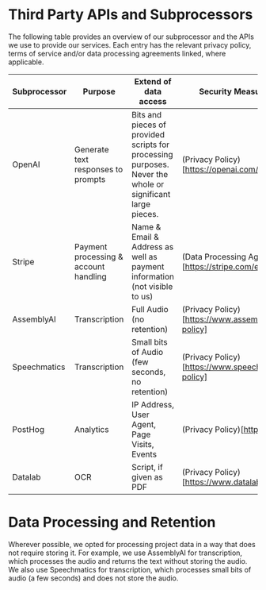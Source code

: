 # Third Party APIs and Subprocessors

The following table provides an overview of our subprocessor and the APIs we use to provide our services. Each entry has the relevant privacy policy, terms of service and/or data processing agreements linked, where applicable.

| Subprocessor | Purpose | Extend of data access | Security Measures / Data Processing |
| --- | --- | --- | --- |
| OpenAI | Generate text responses to prompts | Bits and pieces of provided scripts for processing purposes. Never the whole or significant large pieces. | (Privacy Policy)[https://openai.com/enterprise-privacy/] |
| Stripe | Payment processing & account handling | Name & Email & Address as well as payment information (not visible to us) | (Data Processing Agreement)[https://stripe.com/en-gb-de/legal/dpa] |
| AssemblyAI | Transcription | Full Audio (no retention) | (Privacy Policy)[https://www.assemblyai.com/legal/privacy-policy] |
| Speechmatics | Transcription | Small bits of Audio (few seconds, no retention) | (Privacy Policy)[https://www.speechmatics.com/legal/privacy-policy] |
| PostHog | Analytics | IP Address, User Agent, Page Visits, Events | (Privacy Policy)[https://posthog.com/privacy] |
| Datalab | OCR | Script, if given as PDF | (Privacy Policy)[https://www.datalab.to/privacy] |

# Data Processing and Retention

Wherever possible, we opted for processing project data in a way that does not require storing it. For example, we use AssemblyAI for transcription, which processes the audio and returns the text without storing the audio. We also use Speechmatics for transcription, which processes small bits of audio (a few seconds) and does not store the audio.
